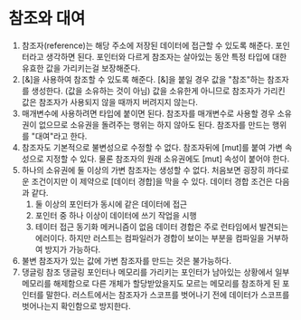# 참조와 대여
1. 참조자(reference)는 해당 주소에 저장된 데이터에 접근할 수 있도록 해준다.
   포인터라고 생각하면 된다.
   포인터와 다르게 참조자는 살아있는 동안 특정 타입에 대한 유효한 값을 가리키는걸 보장해준다.
2. [&]을 사용하여 참조할 수 있도록 해준다.
   [&]을 붙일 경우 값을 "참조"하는 참조자를 생성한다. (값을 소유하는 것이 아님)
   값을 소유한게 아니므로 참조자가 가리킨 값은 참조자가 사용되지 않을 때까지 버려지지 않는다.
3. 매개변수에 사용하려면 타입에 붙이면 된다.
   참조자를 매개변수로 사용할 경우 소유권이 없으므로 소유권을 돌려주는 행위는 하지 않아도 된다.
   참조자를 만드는 행위를 "대여"라고 한다.
4. 참조자도 기본적으로 불변성으로 수정할 수 없다.
   참조자뒤에 [mut]를 붙여 가변 속성으로 지정할 수 있다.
   물론 참조자의 원래 소유권에도 [mut] 속성이 붙어야 한다.
5. 하나의 소유권에 둘 이상의 가변 참조자는 생성할 수 없다.
   처음보면 굉장히 까다로운 조건이지만 이 제약으로 [데이터 경합]을 막을 수 있다.
   데이터 경합 조건은 다음과 같다.
   1) 둘 이상의 포인터가 동시에 같은 데이터에 접근
   2) 포인터 중 하나 이상이 데이터에 쓰기 작업을 시행
   3) 테이터 접근 동기화 메커니즘이 없음
   데이터 경합은 주로 런타임에서 발견되는 에러이다.
   하지만 러스트는 컴파일러가 경합이 보이는 부분을 컴파일을 거부하여 방지가 가능하다.
6. 불변 참조자가 있는 값에 가변 참조자를 만드는 것은 불가능하다.
7. 댕글링 참조
   댕글링 포인터나 메모리를 가리키는 포인터가 남아있는 상황에서 일부 메모리를 해제함으로
   다른 개체가 할당받았을지도 모르는 메모리를 참조하게 된 포인터를 말한다.
   러스트에서는 참조자가 스코프를 벗어나기 전에 데이터가 스코프를 벗어나는지 확인함으로 방지한다.